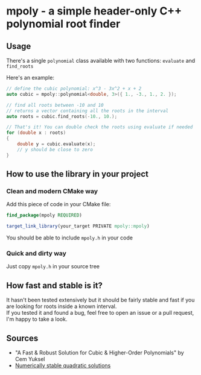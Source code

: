 # mpoly - a simple header-only C++ polynomial root finder

## Usage

There's a single `polynomial` class available with two functions: `evaluate` and `find_roots`

Here's an example:

```cpp
// define the cubic polynomial: x^3 - 3x^2 + x + 2
auto cubic = mpoly::polynomial<double, 3>({ 1., -3., 1., 2. });

// find all roots between -10 and 10
// returns a vector containing all the roots in the interval
auto roots = cubic.find_roots(-10., 10.);

// That's it! You can double check the roots using evaluate if needed
for (double x : roots)
{
    double y = cubic.evaluate(x);
    // y should be close to zero
}
```

## How to use the library in your project

### Clean and modern CMake way

Add this piece of code in your CMake file:

```cmake
find_package(mpoly REQUIRED)

target_link_library(your_target PRIVATE mpoly::mpoly)
```

You should be able to include `mpoly.h` in your code

### Quick and dirty way

Just copy `mpoly.h` in your source tree

## How fast and stable is it?

It hasn't been tested extensively but it should be fairly stable and fast if you are looking for roots inside a known interval.  
If you tested it and found a bug, feel free to open an issue or a pull request, I'm happy to take a look.

## Sources

- "A Fast & Robust Solution for Cubic & Higher-Order Polynomials" by Cem Yuksel
- [Numerically stable quadratic solutions](https://math.stackexchange.com/questions/866331/numerically-stable-algorithm-for-solving-the-quadratic-equation-when-a-is-very)